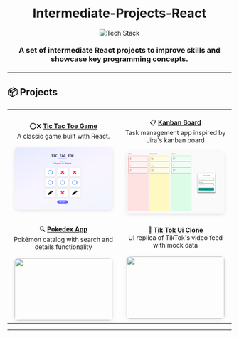 <h1 align="center">
  <br>
  Intermediate-Projects-React
  <br>
</h1>

<div align="center">
<img src="https://skillicons.dev/icons?i=js,ts,react,tailwind,github" alt="Tech Stack" width="190" style="margin: 0 5px;">
</div>

<h3 align="center" style="margin: 20px 0;">
A set of intermediate React projects to improve skills and showcase key programming concepts.
</h3>

---

## 📦 Projects

<div align="center">

|                                                                                                                                                                                                                                                                              |                                                                                                                                                                                                                                                                                  |
| :--------------------------------------------------------------------------------------------------------------------------------------------------------------------------------------------------------------------------------------------------------------------------: | :------------------------------------------------------------------------------------------------------------------------------------------------------------------------------------------------------------------------------------------------------------------------------: |
| <div align="center"><br>⭕❌ **[Tic Tac Toe Game](./TicTacToe_Game/)**<br>A classic game built with React.<br><br><img src="./TicTacToe_Game/screenshot/SS_TicTacToe.png" width="220" height="140" style="border-radius: 8px; box-shadow: 0 2px 8px rgba(0,0,0,0.1);"></div> | <div align="center"><br>📋 **[Kanban Board](./Kanban-Board)**<br>Task management app inspired by Jira's kanban board<br><br><img src="./Kanban-Board/public/Screencaptur.png" width="220" height="140" style="border-radius: 8px; box-shadow: 0 2px 8px rgba(0,0,0,0.1);"></div> |
|  <div align="center"><br>🔍 **[Pokedex App](./Pokedex/)**<br>Pokémon catalog with search and details functionality<br><br><img src="[Project image will be placed here]" width="220" height="140" style="border-radius: 8px; box-shadow: 0 2px 8px rgba(0,0,0,0.1);"></div>  |  <div align="center"><br>🎵 **[Tik Tok Ui Clone](./Kanban-Board)**<br>UI replica of TikTok's video feed with mock data<br><br><img src="[Project image will be placed here]" width="220" height="140" style="border-radius: 8px; box-shadow: 0 2px 8px rgba(0,0,0,0.1);"></div>  |

</div>

---
